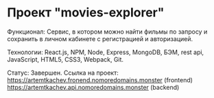 # Проект "movies-explorer"
Функционал: Сервис, в котором можно найти фильмы по запросу и сохранить в личном кабинете с регистрацией и авторизацией.

Технологии: React.js, NPM, Node, Express, MongoDB, БЭМ, rest api, JavaScript, HTML5, CSS3, Webpack, Git.

Статус: Завершен.
Ссылка на проект:
https://artemtkachev.fronend.nomoredomains.monster (frontend)
https://artemtkachev.api.nomoredomains.monster (backend)
